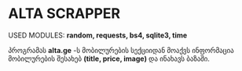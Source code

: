 # ALTA SCRAPPER

USED MODULES: **random, requests, bs4, sqlite3, time**

პროგრამას **alta.ge** -ს მობილურების სექციიდან მოაქვს ინფორმაცია მობილურების შესახებ **(title, price, image)** და ინახავს ბაზაში.

